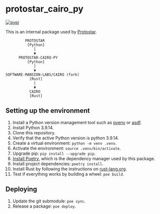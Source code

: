 # protostar_cairo_py
[![pypi](https://img.shields.io/pypi/v/protostar-cairo-py)](https://pypi.org/project/protostar-cairo-py/)

This is an internal package used by [Protostar](https://github.com/software-mansion/protostar).

```
         PROTOSTAR
          [Python]
             │
             ▼
      PROTOSTAR-CAIRO-PY
          [Python]
             │
             ▼
SOFTWARE-MANSION-LABS/CAIRO (fork)
           [Rust]
             │
             ▼
           CAIRO
           [Rust]
```
## Setting up the environment
1. Install a Python version management tool such as [pyenv](https://github.com/pyenv/pyenv) or [asdf](https://github.com/asdf-vm/asdf).
1. Install Python 3.9.14.
1. Clone this repository.
1. Verify that the active Python version is python 3.9.14.
1. Create a virtual environment: `python -m venv .venv`.
1. Activate the environment: `source .venv/bin/activate`.
1. Upgrade pip: `pip install --upgrade pip`.
1. [Install Poetry](https://python-poetry.org/docs/#installation), which is the dependency manager used by this package.
1. Install project dependencies: `poetry install`.
1. Install Rust by following the instructions on [rust-lang.org](https://www.rust-lang.org/tools/install).
1. Test if everything works by building a wheel: `poe build`.
## Deploying
1. Update the git submodule: `poe sync`.
1. Release a package: `poe deploy`.